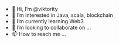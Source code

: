 - 👋 Hi, I’m @viktority
- 👀 I’m interested in Java, scala, blockchain
- 🌱 I’m currently learning Web3
- 💞️ I’m looking to collaborate on ...
- 📫 How to reach me ...

<!---
viktority/viktority is a ✨ special ✨ repository because its `README.md` (this file) appears on your GitHub profile.
You can click the Preview link to take a look at your changes.
--->
